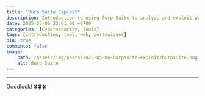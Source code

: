 ```yaml
---
title: "Burp Suite Exploit"
description: Introduction to using Burp Suite to analyze and exploit web vulnerabilities.
date: 2025-05-06 23:01:00 +0700
categories: [Cybersecurity, Tools]
tags: [introduction, tool, web, portswigger]
pin: true
comments: false
image:
    path: /assets/img/posts/2025-05-06-burpsuite-exploit/burpsuite.png
    alt: Burp Suite
---
```




---
Goodluck! 🍀🍀🍀